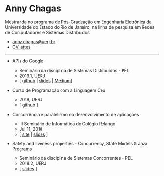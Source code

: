 # Anny Chagas

Mestranda no programa de Pós-Graduação em Engenharia Eletrônica da Universidade do Estado do Rio de Janeiro, na linha de pesquisa em Redes de Computadores e Sistemas Distribuídos

- anny.chagas@uerj.br
- [CV lattes](http://lattes.cnpq.br/5789034986947740)

--------------------------------
- APIs do Google
  - Seminário da disciplina de Sistemas Distribuídos - PEL
  - 2019.1, UERJ
  - [ [github](https://github.com/AnnyCaroline/sd/tree/master/seminario) \| [slides](https://docs.google.com/presentation/d/1EQ9x9mH4yQfyzOjWqn9Ambo5TaUOcT94Y-DOWj6W3f8/edit?usp=sharing) \| [Medium](https://medium.com/@annycarolinegnr/using-google-vision-api-22d1fdb755d8?sk=65a801ccc670f8190ce0ccd589af8d27)]

- Curso de Programação com a Linguagem Céu
  - 2019, UERJ
  - [ [github](https://github.com/AnnyCaroline/ceu-curso) ]

- Concorrência e paralelismo no desenvolvimento de aplicações
  - III Seminário de Informática do Colégio Relango
  - Jul 11, 2018
  - [ [site](http://colegiorealengo.br/eventos/55-cr/eventos/eventos-2018/593-3_seminario_info.html) \| [slides](https://docs.google.com/presentation/d/1R9ILyFX71vsYd6m70kAjG7NUHVwM3v7utM4zUwogTQI/edit?usp=sharing) ]
  
- Safety and liveness properties - Concurrency, State Models & Java Programs
  - Seminário da disciplina de Sistemas Concorrentes - PEL
  - 2018.2, UERJ
  - [ [slides](https://docs.google.com/presentation/d/1bw1oEzp61Ofll9qB20mtmtWA5LNpMivMgArfWAaWfMo/edit?usp=sharing) ]

